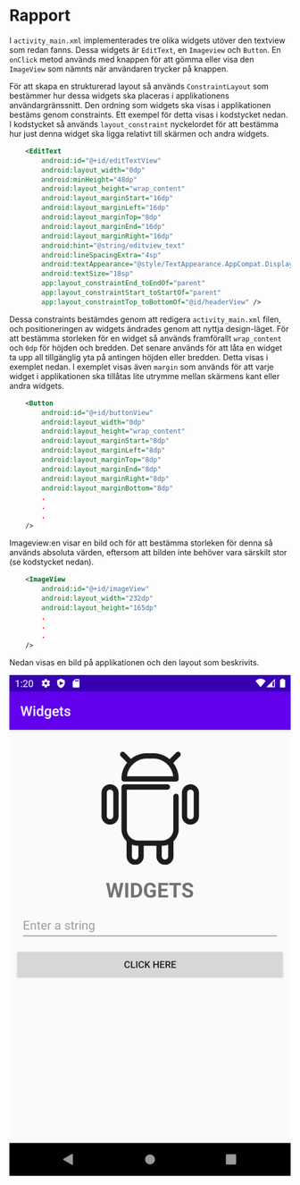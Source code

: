 
# Rapport

I `activity_main.xml` implementerades tre olika widgets utöver den textview som redan fanns. Dessa widgets är `EditText`, en `Imageview` och `Button`. En `onClick` metod används med knappen för att gömma eller visa den `ImageView` som nämnts när användaren trycker på knappen. 

För att skapa en strukturerad layout så används `ConstraintLayout` som bestämmer hur dessa widgets ska placeras i applikationens användargränssnitt. Den ordning som widgets ska visas i applikationen bestäms genom constraints. Ett exempel för detta visas i kodstycket nedan. I kodstycket så används `layout_constraint` nyckelordet för att bestämma hur just denna widget ska ligga relativt till skärmen och andra widgets.

```xml
    <EditText
        android:id="@+id/editTextView"
        android:layout_width="0dp"
        android:minHeight="48dp"
        android:layout_height="wrap_content"
        android:layout_marginStart="16dp"
        android:layout_marginLeft="16dp"
        android:layout_marginTop="8dp"
        android:layout_marginEnd="16dp"
        android:layout_marginRight="16dp"
        android:hint="@string/editview_text"
        android:lineSpacingExtra="4sp"
        android:textAppearance="@style/TextAppearance.AppCompat.Display3"
        android:textSize="18sp"
        app:layout_constraintEnd_toEndOf="parent"
        app:layout_constraintStart_toStartOf="parent"
        app:layout_constraintTop_toBottomOf="@id/headerView" />
```

Dessa constraints bestämdes genom att redigera `activity_main.xml` filen, och positioneringen av widgets ändrades genom att nyttja design-läget.
För att bestämma storleken för en widget så används framförallt `wrap_content` och `0dp` för höjden och bredden. Det senare används för att låta en widget ta upp all tillgänglig yta på antingen höjden eller bredden. Detta visas i exemplet nedan. I exemplet visas även `margin` som används för att varje widget i applikationen ska tillåtas lite utrymme mellan skärmens kant eller andra widgets.

```xml
    <Button
        android:id="@+id/buttonView"
        android:layout_width="0dp"
        android:layout_height="wrap_content"
        android:layout_marginStart="8dp"
        android:layout_marginLeft="8dp"
        android:layout_marginTop="8dp"
        android:layout_marginEnd="8dp"
        android:layout_marginRight="8dp"
        android:layout_marginBottom="8dp"        
        .
        .
        .
    />
```

Imageview:en visar en bild och för att bestämma storleken för denna så används absoluta värden, eftersom att bilden inte behöver vara särskilt stor (se kodstycket nedan).

```xml
    <ImageView
        android:id="@+id/imageView"
        android:layout_width="232dp"
        android:layout_height="165dp"
        .
        .
        .
    />
```


Nedan visas en bild på applikationen och den layout som beskrivits.

![widgets UI](widgets.png)

